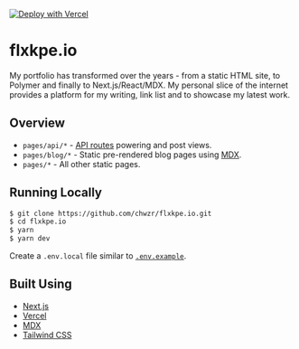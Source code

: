 [![Deploy with Vercel](https://vercel.com/button)](https://vercel.com/new/git/external?repository-url=https%3A%2F%2Fgithub.com%2Fchwzr%2Fflxkpe.io)

# flxkpe.io

My portfolio has transformed over the years - from a static HTML site, to Polymer and finally to Next.js/React/MDX. My personal slice of the internet provides a platform for my writing, link list and to showcase my latest work.



## Overview

- `pages/api/*` - [API routes](https://nextjs.org/docs/api-routes/introduction) powering  and post views.
- `pages/blog/*` - Static pre-rendered blog pages using [MDX](https://github.com/mdx-js/mdx).
- `pages/*` - All other static pages.

## Running Locally

```bash
$ git clone https://github.com/chwzr/flxkpe.io.git
$ cd flxkpe.io
$ yarn
$ yarn dev
```

Create a `.env.local` file similar to [`.env.example`](https://github.com/flxkpe/flxkpe.io/blob/master/.env.example).

## Built Using

- [Next.js](https://nextjs.org/)
- [Vercel](https://vercel.com)
- [MDX](https://github.com/mdx-js/mdx)
- [Tailwind CSS](https://tailwindcss.com/)
